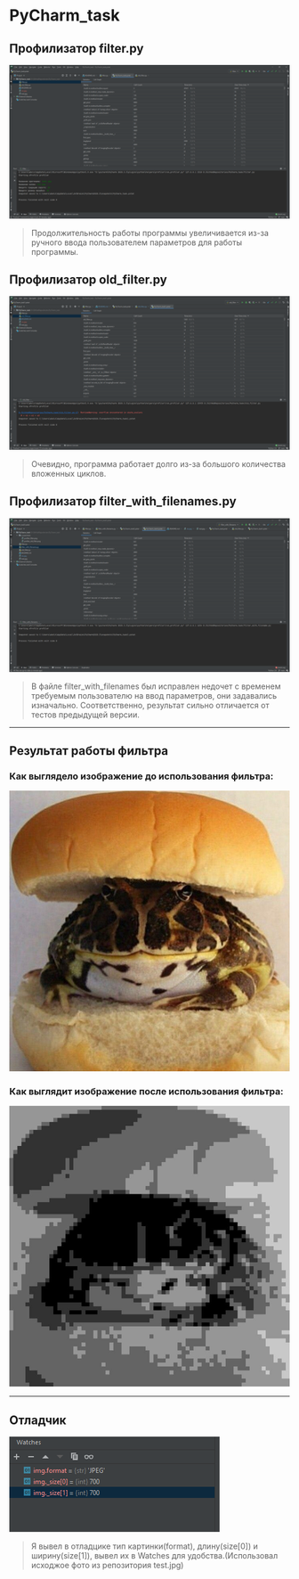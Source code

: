 # PyCharm_task
## Профилизатор filter.py
![Profiler of filter](https://github.com/speedUpDev/PyCharm_task/blob/main/screenshots/profiler_filter.png)
> Продолжительность работы программы увеличивается из-за ручного ввода пользователем параметров для работы программы.
## Профилизатор old_filter.py
![Profiler of old_filter](https://github.com/speedUpDev/PyCharm_task/blob/main/screenshots/profiler_old_filter.png)
> Очевидно, программа работает долго из-за большого количества вложенных циклов.
## Профилизатор filter_with_filenames.py
![Profiler of filter_with_filenames](https://github.com/speedUpDev/PyCharm_task/blob/main/screenshots/profiler_filter_with_filenames.png)
> В файле filter_with_filenames был исправлен недочет с временем требуемым пользователю на ввод параметров, они задавались изначально. Соответственно, результат сильно отличается от тестов предыдущей версии.
***
## Результат работы фильтра
### Как выглядело изображение до использования фильтра:
![Image before filter](https://github.com/speedUpDev/PyCharm_task/blob/main/test.jpg)
### Как выглядит изображение после использования фильтра:
![Image after filter](https://github.com/speedUpDev/PyCharm_task/blob/main/res.jpg)
***
## Отладчик
![Watches](https://github.com/speedUpDev/PyCharm_task/blob/main/screenshots/watches.png)
> Я вывел в отладцике тип картинки(format), длину(size[0]) и ширину(size[1]), вывел их в Watches для удобства.(Использовал исходжое фото из репозитория test.jpg)
